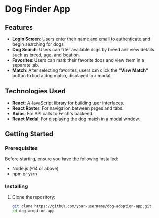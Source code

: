 # Dog Finder App

## Features
- **Login Screen**: Users enter their name and email to authenticate and begin searching for dogs.
- **Dog Search**: Users can filter available dogs by breed and view details such as breed, age, and location.
- **Favorites**: Users can mark their favorite dogs and view them in a separate tab.
- **Match**: After selecting favorites, users can click the **"View Match"** button to find a dog match, displayed in a modal.

## Technologies Used
- **React**: A JavaScript library for building user interfaces.
- **React Router**: For navigation between pages and tabs.
- **Axios**: For API calls to Fetch's backend.
- **React Modal**: For displaying the dog match in a modal window.

## Getting Started

### Prerequisites
Before starting, ensure you have the following installed:
- Node.js (v14 or above)
- npm or yarn

### Installing

1. Clone the repository:
   ```bash
   git clone https://github.com/your-username/dog-adoption-app.git
   cd dog-adoption-app

